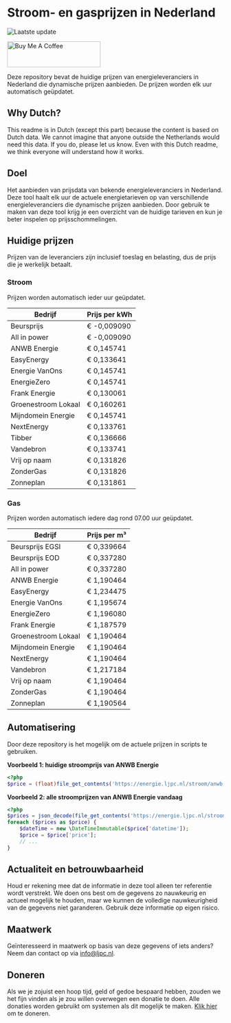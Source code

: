 # Stroom- en gasprijzen in Nederland

![Laatste update](https://img.shields.io/badge/laatste%20update-2025--05--15%2012%3A00%20CET-brightgreen)

<a href="https://www.buymeacoffee.com/Lars-" target="_blank"><img src="https://cdn.buymeacoffee.com/buttons/v2/default-orange.png" alt="Buy Me A Coffee" height="60" style="height: 60px !important;width: 217px !important;" ></a>

Deze repository bevat de huidige prijzen van energieleveranciers in Nederland die dynamische prijzen aanbieden. De prijzen worden elk uur automatisch geüpdatet.

## Why Dutch?

This readme is in Dutch (except this part) because the content is based on Dutch data. We cannot imagine that anyone outside the Netherlands would need this data. If you do, please let us know. Even with this Dutch readme, we think
everyone will understand how it works.

## Doel

Het aanbieden van prijsdata van bekende energieleveranciers in Nederland. Deze tool haalt elk uur de actuele energietarieven op van verschillende energieleveranciers die dynamische prijzen aanbieden. Door gebruik te maken van deze tool
krijg je een overzicht van de huidige tarieven en kun je beter inspelen op prijsschommelingen.

## Huidige prijzen

Prijzen van de leveranciers zijn inclusief toeslag en belasting, dus de prijs die je werkelijk betaalt.

### Stroom

Prijzen worden automatisch ieder uur geüpdatet.

 Bedrijf | Prijs per kWh 
---------|---------------
Beursprijs | € -0,009090
All in power | € -0,009090
ANWB Energie | € 0,145741
EasyEnergy | € 0,133641
Energie VanOns | € 0,145741
EnergieZero | € 0,145741
Frank Energie | € 0,130061
Groenestroom Lokaal | € 0,160261
Mijndomein Energie | € 0,145741
NextEnergy | € 0,133761
Tibber | € 0,136666
Vandebron | € 0,133741
Vrij op naam | € 0,131826
ZonderGas | € 0,131826
Zonneplan | € 0,131861


### Gas

Prijzen worden automatisch iedere dag rond 07.00 uur geüpdatet.

 Bedrijf | Prijs per m³ 
---------|--------------
Beursprijs EGSI | € 0,339664
Beursprijs EOD | € 0,337280
All in power | € 0,337280
ANWB Energie | € 1,190464
EasyEnergy | € 1,234475
Energie VanOns | € 1,195674
EnergieZero | € 1,196080
Frank Energie | € 1,187579
Groenestroom Lokaal | € 1,190464
Mijndomein Energie | € 1,190464
NextEnergy | € 1,190464
Vandebron | € 1,217184
Vrij op naam | € 1,190464
ZonderGas | € 1,190464
Zonneplan | € 1,190564


## Automatisering

Door deze repository is het mogelijk om de actuele prijzen in scripts te gebruiken.

**Voorbeeld 1: huidige stroomprijs van ANWB Energie**

```php
<?php
$price = (float)file_get_contents('https://energie.ljpc.nl/stroom/anwb-energie-nu.txt');

```

**Voorbeeld 2: alle stroomprijzen van ANWB Energie vandaag**

```php
<?php
$prices = json_decode(file_get_contents('https://energie.ljpc.nl/stroom/all-in-power-vandaag.json'),true);
foreach ($prices as $price) {
    $dateTime = new \DateTimeImmutable($price['datetime']);
    $price = $price['price'];
    // ...
}
```

## Actualiteit en betrouwbaarheid

Houd er rekening mee dat de informatie in deze tool alleen ter referentie wordt verstrekt. We doen ons best om de gegevens zo nauwkeurig en actueel mogelijk te houden, maar we kunnen de volledige nauwkeurigheid van de gegevens niet
garanderen. Gebruik deze informatie op eigen risico.

## Maatwerk

Geïnteresseerd in maatwerk op basis van deze gegevens of iets anders? Neem dan contact op
via [info@ljpc.nl](mailto:info@ljpc.nl?subject=Energie%20prijzen).

## Doneren

Als we je zojuist een hoop tijd, geld of gedoe bespaard hebben, zouden we het fijn vinden als je zou willen overwegen een
donatie te doen. Alle donaties worden gebruikt om systemen als dit mogelijk te
maken. [Klik hier](https://www.buymeacoffee.com/Lars-) om te doneren.
